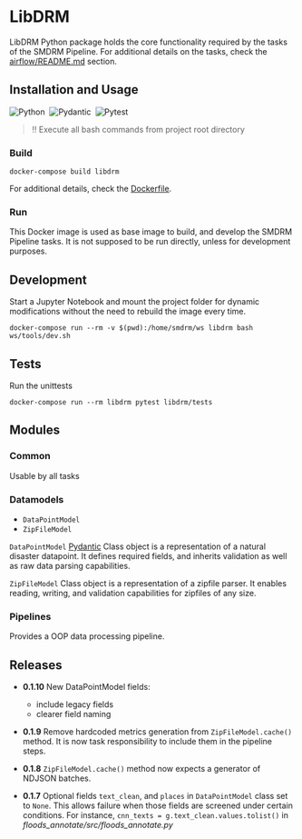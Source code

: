 # LibDRM

LibDRM Python package holds the core functionality required by the tasks of the SMDRM Pipeline.
For additional details on the tasks, check the [airflow/README.md](https://github.com/ec-jrc/SMDRM/blob/main/airflow/README.md) section.

## Installation and Usage

![Python](https://img.shields.io/badge/Python-3.8-information)&nbsp;&nbsp;![Pydantic](https://img.shields.io/badge/Pydantic-~=1.8-information)&nbsp;&nbsp;![Pytest](https://img.shields.io/badge/Pytest-~=7.0-information)

> :bangbang: Execute all bash commands from project root directory

### Build

```shell
docker-compose build libdrm
```

For additional details, check the [Dockerfile](Dockerfile).

### Run

This Docker image is used as base image to build, and develop the SMDRM Pipeline tasks.
It is not supposed to be run directly, unless for development purposes.

## Development

Start a Jupyter Notebook and mount the project folder for dynamic modifications
without the need to rebuild the image every time.

```shell
docker-compose run --rm -v $(pwd):/home/smdrm/ws libdrm bash ws/tools/dev.sh
```

## Tests

Run the unittests

```shell
docker-compose run --rm libdrm pytest libdrm/tests
```

## Modules

### Common

Usable by all tasks

### Datamodels

* `DataPointModel`
* `ZipFileModel`

`DataPointModel` [Pydantic](https://pydantic-docs.helpmanual.io/) Class object is
a representation of a natural disaster datapoint. It defines required fields, and
inherits validation as well as raw data parsing capabilities.

`ZipFileModel` Class object is a representation of a zipfile parser. It enables
reading, writing, and validation capabilities for zipfiles of any size.

### Pipelines

Provides a OOP data processing pipeline.

## Releases

- **0.1.10**
  New DataPointModel fields:
   * include legacy fields
   * clearer field naming

- **0.1.9**
  Remove hardcoded metrics generation from `ZipFileModel.cache()` method.
  It is now task responsibility to include them in the pipeline steps.  

- **0.1.8**
  `ZipFileModel.cache()` method now expects a generator of NDJSON batches.

- **0.1.7**
  Optional fields `text_clean`, and `places` in `DataPointModel` class set to `None`.
  This allows failure when those fields are screened under certain conditions.
  For instance, `cnn_texts = g.text_clean.values.tolist()` in
  _floods_annotate/src/floods_annotate.py_
